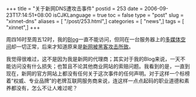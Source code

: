 +++
title = "关于新网DNS遭攻击事件"
postid = 253
date = 2006-09-23T17:14:51+08:00
isCJKLanguage = true
toc = false
type = "post"
slug = "xinnet-dns"
aliases = [ "/post/253.html",]
categories = [ "news",]
tags = [ "xinnet",]
+++


周四16时至周五12时，我的[Blog](https://blog.zengrong.net/)一直不能访问，但同在一台服务器上的[多媒体空间](http://cai.mediasky.cn)却一切正常，后来才知道原来是[新网被黑客攻击所致](http://it.sohu.com/20060921/n245471364.shtml)。

我觉得很难过，这不是因为我是新网的代理商；其实对于我的Blog来说，一天不能访问没有什么损失；也暂且不论其他商业网站的索赔问题。我看到的是，一直到现在，新网的官方网站上都没有任何关于这次事件的任何声明。对于这样一个标榜着“权威、专业品牌”的老牌互联网服务商来说，连这样一点点起码的职业道德和素养都没有，怎么不让人难过呢？
